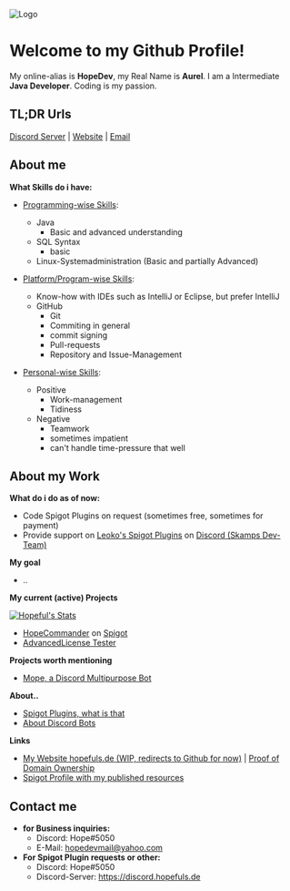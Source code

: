 
![Logo](https://content.hopefuls.de/banner.png)

# Welcome to my Github Profile!
 My online-alias is **HopeDev**, my Real Name is **Aurel**. I am a Intermediate **Java Developer**. Coding is my passion.

## TL;DR Urls
[Discord Server](https://discord.hopefuls.de) | [Website](https://hopefuls.de) | [Email](mailto:hopedevmail@yahoo.com)
## About me
**What Skills do i have:**
 - <ins>Programming-wise Skills</ins>:
   - Java
     - Basic and advanced understanding
   - SQL Syntax
     - basic
    - Linux-Systemadministration (Basic and partially Advanced)
    
 - <ins>Platform/Program-wise Skills</ins>:
   - Know-how with IDEs such as IntelliJ or Eclipse, but prefer IntelliJ
   - GitHub
     - Git
     - Commiting in general
     - commit signing
     - Pull-requests
     - Repository and Issue-Management
 - <ins>Personal-wise Skills</ins>:
    - Positive
      - Work-management
      - Tidiness
    - Negative
      - Teamwork
      - sometimes impatient
      - can't handle time-pressure that well
      
## About my Work

 **What do i do as of now:**
 
 - Code Spigot Plugins on request (sometimes free, sometimes for payment)
 - Provide support on [Leoko's Spigot Plugins](https://www.spigotmc.org/resources/authors/leoko.34641/) on [Discord (Skamps Dev-Team)](https://discord.com/invite/ycDG6rS)

**My goal**
- ..

**My current (active) Projects**

[![Hopeful's Stats](https://github-readme-stats.vercel.app/api?username=Hopefuls)]()

 - [HopeCommander](https://github.com/Hopefuls/HopeCommander) on [Spigot](https://www.spigotmc.org/resources/hopecommander.81455/)
 - [AdvancedLicense Tester](https://github.com/Hopefuls/AdvancedLicense-Tester)

**Projects worth mentioning**

 - [Mope, a Discord Multipurpose Bot](https://github.com/Hopefuls/Mope)
 
 **About..** 
 - [Spigot Plugins, what is that](https://www.spigotmc.org/wiki/about-spigot/)
 - [About Discord Bots](https://discord.com/developers/docs/intro)

**Links**

 - [My Website hopefuls.de (WIP, redirects to Github for now)](https://hopefuls.de) | [Proof of Domain Ownership](https://github.com/Hopeful-Developers)
 - [Spigot Profile with my published resources](https://www.spigotmc.org/members/hopedev.760200/)

## Contact me
- **for Business inquiries:**
  - Discord: Hope#5050
  - E-Mail: hopedevmail@yahoo.com
 - **For Spigot Plugin requests or other:**
	 - Discord: Hope#5050
	 - Discord-Server: https://discord.hopefuls.de

